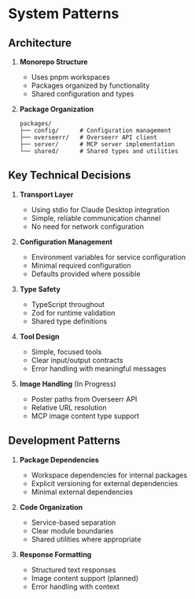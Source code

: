 # System Patterns

## Architecture
1. **Monorepo Structure**
   - Uses pnpm workspaces
   - Packages organized by functionality
   - Shared configuration and types

2. **Package Organization**
   ```
   packages/
   ├── config/      # Configuration management
   ├── overseerr/   # Overseerr API client
   ├── server/      # MCP server implementation
   └── shared/      # Shared types and utilities
   ```

## Key Technical Decisions
1. **Transport Layer**
   - Using stdio for Claude Desktop integration
   - Simple, reliable communication channel
   - No need for network configuration

2. **Configuration Management**
   - Environment variables for service configuration
   - Minimal required configuration
   - Defaults provided where possible

3. **Type Safety**
   - TypeScript throughout
   - Zod for runtime validation
   - Shared type definitions

4. **Tool Design**
   - Simple, focused tools
   - Clear input/output contracts
   - Error handling with meaningful messages

5. **Image Handling** (In Progress)
   - Poster paths from Overseerr API
   - Relative URL resolution
   - MCP image content type support

## Development Patterns
1. **Package Dependencies**
   - Workspace dependencies for internal packages
   - Explicit versioning for external dependencies
   - Minimal external dependencies

2. **Code Organization**
   - Service-based separation
   - Clear module boundaries
   - Shared utilities where appropriate

3. **Response Formatting**
   - Structured text responses
   - Image content support (planned)
   - Error handling with context 